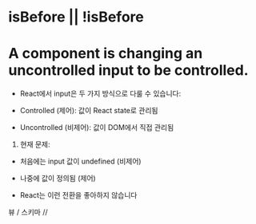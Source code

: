 # isBefore  || !isBefore


#  A component is changing an uncontrolled input to be controlled.

- React에서 input은 두 가지 방식으로 다룰 수 있습니다:

- Controlled (제어): 값이 React state로 관리됨

- Uncontrolled (비제어): 값이 DOM에서 직접 관리됨

1. 현재 문제:

- 처음에는 input 값이 undefined (비제어)

- 나중에 값이 정의됨 (제어)

- React는 이런 전환을 좋아하지 않습니다

뷰 / 스키마 //